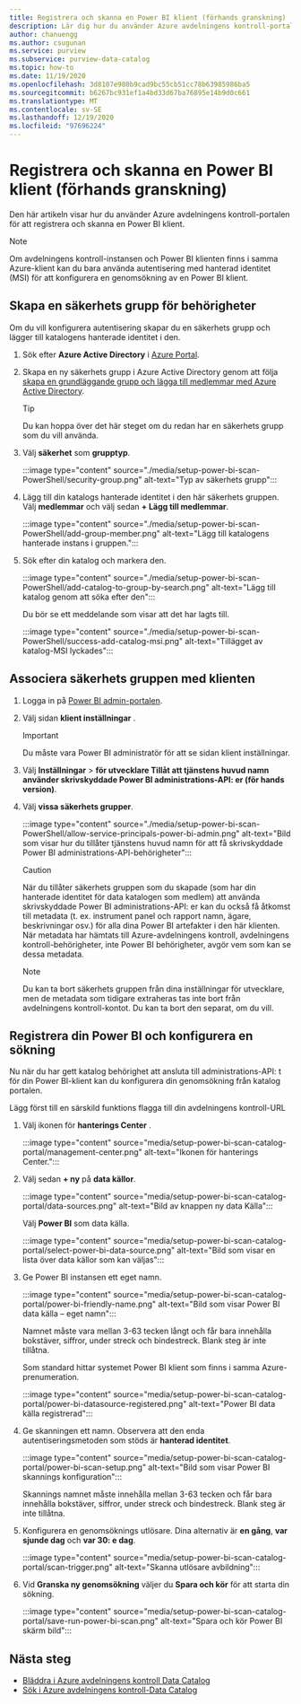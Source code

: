 ```yaml
---
title: Registrera och skanna en Power BI klient (förhands granskning)
description: Lär dig hur du använder Azure avdelningens kontroll-portalen för att registrera och skanna en Power BI klient.
author: chanuengg
ms.author: csugunan
ms.service: purview
ms.subservice: purview-data-catalog
ms.topic: how-to
ms.date: 11/19/2020
ms.openlocfilehash: 3d8107e980b9cad9bc55cb51cc78b63985986ba5
ms.sourcegitcommit: b6267bc931ef1a4bd33d67ba76895e14b9d0c661
ms.translationtype: MT
ms.contentlocale: sv-SE
ms.lasthandoff: 12/19/2020
ms.locfileid: "97696224"
---
```

# <a name="register-and-scan-a-power-bi-tenant-preview"></a>Registrera och skanna en Power BI klient (förhands granskning)

Den här artikeln visar hur du använder Azure avdelningens kontroll-portalen för att registrera och skanna en Power BI klient.

> [!Note]
> Om avdelningens kontroll-instansen och Power BI klienten finns i samma Azure-klient kan du bara använda autentisering med hanterad identitet (MSI) för att konfigurera en genomsökning av en Power BI klient. 

## <a name="create-a-security-group-for-permissions"></a>Skapa en säkerhets grupp för behörigheter

Om du vill konfigurera autentisering skapar du en säkerhets grupp och lägger till katalogens hanterade identitet i den.

1. Sök efter **Azure Active Directory** i [Azure Portal](https://portal.azure.com).
1. Skapa en ny säkerhets grupp i Azure Active Directory genom att följa [skapa en grundläggande grupp och lägga till medlemmar med Azure Active Directory](https://docs.microsoft.com/azure/active-directory/fundamentals/active-directory-groups-create-azure-portal).

    > [!Tip]
    > Du kan hoppa över det här steget om du redan har en säkerhets grupp som du vill använda.

1. Välj **säkerhet** som **grupptyp**.

    :::image type="content" source="./media/setup-power-bi-scan-PowerShell/security-group.png" alt-text="Typ av säkerhets grupp":::

1. Lägg till din katalogs hanterade identitet i den här säkerhets gruppen. Välj **medlemmar** och välj sedan **+ Lägg till medlemmar**.

    :::image type="content" source="./media/setup-power-bi-scan-PowerShell/add-group-member.png" alt-text="Lägg till katalogens hanterade instans i gruppen.":::

1. Sök efter din katalog och markera den.

    :::image type="content" source="./media/setup-power-bi-scan-PowerShell/add-catalog-to-group-by-search.png" alt-text="Lägg till katalog genom att söka efter den":::

    Du bör se ett meddelande som visar att det har lagts till.

    :::image type="content" source="./media/setup-power-bi-scan-PowerShell/success-add-catalog-msi.png" alt-text="Tillägget av katalog-MSI lyckades":::

## <a name="associate-the-security-group-with-the-tenant"></a>Associera säkerhets gruppen med klienten

1. Logga in på [Power BI admin-portalen](https://app.powerbi.com/admin-portal/tenantSettings).
1. Välj sidan **klient inställningar** .

    > [!Important]
    > Du måste vara Power BI administratör för att se sidan klient inställningar.

1. Välj **Inställningar**  >  **för utvecklare Tillåt att tjänstens huvud namn använder skrivskyddade Power BI administrations-API: er (för hands version)**.
1. Välj **vissa säkerhets grupper**.

    :::image type="content" source="./media/setup-power-bi-scan-PowerShell/allow-service-principals-power-bi-admin.png" alt-text="Bild som visar hur du tillåter tjänstens huvud namn för att få skrivskyddade Power BI administrations-API-behörigheter":::

    > [!Caution]
    > När du tillåter säkerhets gruppen som du skapade (som har din hanterade identitet för data katalogen som medlem) att använda skrivskyddade Power BI administrations-API: er kan du också få åtkomst till metadata (t. ex. instrument panel och rapport namn, ägare, beskrivningar osv.) för alla dina Power BI artefakter i den här klienten. När metadata har hämtats till Azure-avdelningens kontroll, avdelningens kontroll-behörigheter, inte Power BI behörigheter, avgör vem som kan se dessa metadata.

    > [!Note]
    > Du kan ta bort säkerhets gruppen från dina inställningar för utvecklare, men de metadata som tidigare extraheras tas inte bort från avdelningens kontroll-kontot. Du kan ta bort den separat, om du vill.

## <a name="register-your-power-bi-and-set-up-a-scan"></a>Registrera din Power BI och konfigurera en sökning

Nu när du har gett katalog behörighet att ansluta till administrations-API: t för din Power BI-klient kan du konfigurera din genomsökning från katalog portalen.

Lägg först till en särskild funktions flagga till din avdelningens kontroll-URL 

1. Välj ikonen för **hanterings Center** .

    :::image type="content" source="media/setup-power-bi-scan-catalog-portal/management-center.png" alt-text="Ikonen för hanterings Center.":::

1. Välj sedan **+ ny** på **data källor**.

    :::image type="content" source="media/setup-power-bi-scan-catalog-portal/data-sources.png" alt-text="Bild av knappen ny data Källa":::

    Välj **Power BI** som data källa.

    :::image type="content" source="media/setup-power-bi-scan-catalog-portal/select-power-bi-data-source.png" alt-text="Bild som visar en lista över data källor som kan väljas":::

1. Ge Power BI instansen ett eget namn.

    :::image type="content" source="media/setup-power-bi-scan-catalog-portal/power-bi-friendly-name.png" alt-text="Bild som visar Power BI data källa – eget namn":::

    Namnet måste vara mellan 3-63 tecken långt och får bara innehålla bokstäver, siffror, under streck och bindestreck.  Blank steg är inte tillåtna.

    Som standard hittar systemet Power BI klient som finns i samma Azure-prenumeration.

    :::image type="content" source="media/setup-power-bi-scan-catalog-portal/power-bi-datasource-registered.png" alt-text="Power BI data källa registrerad":::

1. Ge skanningen ett namn. Observera att den enda autentiseringsmetoden som stöds är **hanterad identitet**.

    :::image type="content" source="media/setup-power-bi-scan-catalog-portal/power-bi-scan-setup.png" alt-text="Bild som visar Power BI skannings konfiguration":::

    Skannings namnet måste innehålla mellan 3-63 tecken och får bara innehålla bokstäver, siffror, under streck och bindestreck.  Blank steg är inte tillåtna.

1. Konfigurera en genomsöknings utlösare. Dina alternativ är **en gång**, **var sjunde dag** och **var 30: e dag**.

    :::image type="content" source="media/setup-power-bi-scan-catalog-portal/scan-trigger.png" alt-text="Skanna utlösare avbildning":::

1. Vid **Granska ny genomsökning** väljer du **Spara och kör** för att starta din sökning.

    :::image type="content" source="media/setup-power-bi-scan-catalog-portal/save-run-power-bi-scan.png" alt-text="Spara och kör Power BI skärm bild":::

## <a name="next-steps"></a>Nästa steg

- [Bläddra i Azure avdelningens kontroll Data Catalog](how-to-browse-catalog.md)
- [Sök i Azure avdelningens kontroll-Data Catalog](how-to-search-catalog.md)